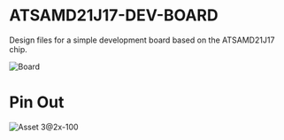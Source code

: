 # ATSAMD21J17-DEV-BOARD
Design files for a simple development board based on the ATSAMD21J17 chip.

![Board](https://user-images.githubusercontent.com/44074914/194701769-333f368a-5736-493a-a7f3-ced610474a14.PNG)

# Pin Out
![Asset 3@2x-100](https://user-images.githubusercontent.com/44074914/197069812-10abe15e-aeb7-4e38-b339-4241ed340557.jpg)
